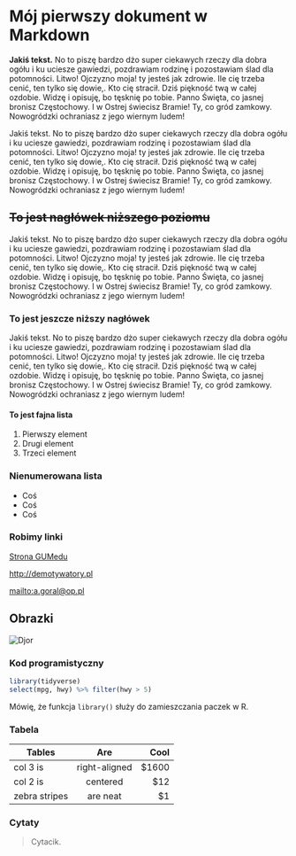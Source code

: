 # Mój pierwszy dokument w Markdown

**Jakiś tekst.** No to piszę bardzo dżo super ciekawych rzeczy dla dobra ogółu i ku uciesze gawiedzi, pozdrawiam rodzinę i pozostawiam ślad dla potomności. Litwo! Ojczyzno moja! ty jesteś jak zdrowie. Ile cię trzeba cenić, ten tylko się dowie,. Kto cię stracił. Dziś piękność twą w całej ozdobie. Widzę i opisuję, bo tęsknię po tobie. Panno Święta, co jasnej bronisz Częstochowy. I w Ostrej świecisz Bramie! Ty, co gród zamkowy. Nowogródzki ochraniasz z jego wiernym ludem!

Jakiś tekst. No to piszę bardzo dżo super ciekawych rzeczy dla dobra ogółu i ku uciesze gawiedzi, pozdrawiam rodzinę i pozostawiam ślad dla potomności. Litwo! Ojczyzno moja! ty jesteś jak zdrowie. Ile cię trzeba cenić, ten tylko się dowie,. Kto cię stracił. Dziś piękność twą w całej ozdobie. Widzę i opisuję, bo tęsknię po tobie. Panno Święta, co jasnej bronisz Częstochowy. I w Ostrej świecisz Bramie! Ty, co gród zamkowy. Nowogródzki ochraniasz z jego wiernym ludem!

## ~~To jest nagłówek niższego poziomu~~

Jakiś tekst. No to piszę bardzo dżo super ciekawych rzeczy dla dobra ogółu i ku uciesze gawiedzi, pozdrawiam rodzinę i pozostawiam ślad dla potomności. Litwo! Ojczyzno moja! ty jesteś jak zdrowie. Ile cię trzeba cenić, ten tylko się dowie,. Kto cię stracił. Dziś piękność twą w całej ozdobie. Widzę i opisuję, bo tęsknię po tobie. Panno Święta, co jasnej bronisz Częstochowy. I w Ostrej świecisz Bramie! Ty, co gród zamkowy. Nowogródzki ochraniasz z jego wiernym ludem!

### To jest jeszcze niższy nagłówek

Jakiś tekst. No to piszę bardzo dżo super ciekawych rzeczy dla dobra ogółu i ku uciesze gawiedzi, pozdrawiam rodzinę i pozostawiam ślad dla potomności. Litwo! Ojczyzno moja! ty jesteś jak zdrowie. Ile cię trzeba cenić, ten tylko się dowie,. Kto cię stracił. Dziś piękność twą w całej ozdobie. Widzę i opisuję, bo tęsknię po tobie. Panno Święta, co jasnej bronisz Częstochowy. I w Ostrej świecisz Bramie! Ty, co gród zamkowy. Nowogródzki ochraniasz z jego wiernym ludem!

#### To jest fajna lista

1. Pierwszy element
2. Drugi element
3. Trzeci element

### Nienumerowana lista

- Coś
- Coś
- Coś

### Robimy linki

[Strona GUMedu](http://www.gumed.edu.pl)

<http://demotywatory.pl>

<mailto:a.goral@op.pl>

## Obrazki

![Djor](https://demotywatory.pl/res/files/djor.jpg)

### Kod programistyczny

```r
library(tidyverse)
select(mpg, hwy) %>% filter(hwy > 5)
```

Mówię, że funkcja `library()` służy do zamieszczania paczek w R.

### Tabela

| Tables        | Are           | Cool  |
| ------------- |:-------------:| -----:|
| col 3 is      | right-aligned | $1600 |
| col 2 is      | centered      |   $12 |
| zebra stripes | are neat      |    $1 |

### Cytaty

> Cytacik.
